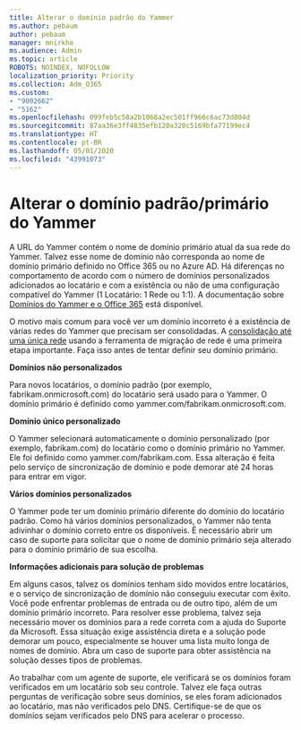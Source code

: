 ```yaml
---
title: Alterar o domínio padrão do Yammer
ms.author: pebaum
author: pebaum
manager: mnirkhe
ms.audience: Admin
ms.topic: article
ROBOTS: NOINDEX, NOFOLLOW
localization_priority: Priority
ms.collection: Adm_O365
ms.custom:
- "9002662"
- "5162"
ms.openlocfilehash: 099feb5c58a2b1068a2ec501ff966c6ac73d804d
ms.sourcegitcommit: 87aa36e3ff4835efb120a320c5169bfa77199ec4
ms.translationtype: HT
ms.contentlocale: pt-BR
ms.lasthandoff: 05/01/2020
ms.locfileid: "43991073"
---
```

# <a name="changing-the-defaultprimary-yammer-domain"></a>Alterar o domínio padrão/primário do Yammer

A URL do Yammer contém o nome de domínio primário atual da sua rede do Yammer. Talvez esse nome de domínio não corresponda ao nome de domínio primário definido no Office 365 ou no Azure AD. Há diferenças no comportamento de acordo com o número de domínios personalizados adicionados ao locatário e com a existência ou não de uma configuração compatível do Yammer (1 Locatário: 1 Rede ou 1:1). A documentação sobre [Domínios do Yammer e o Office 365](https://docs.microsoft.com/yammer/configure-your-yammer-network/manage-yammer-domains) está disponível.

O motivo mais comum para você ver um domínio incorreto é a existência de várias redes do Yammer que precisam ser consolidadas. A [consolidação até uma única rede](https://docs.microsoft.com/yammer/configure-your-yammer-network/consolidate-multiple-yammer-networks) usando a ferramenta de migração de rede é uma primeira etapa importante. Faça isso antes de tentar definir seu domínio primário.

**Domínios não personalizados**

Para novos locatários, o domínio padrão (por exemplo, fabrikam.onmicrosoft.com) do locatário será usado para o Yammer. O domínio primário é definido como yammer.com/fabrikam.onmicrosoft.com.

**Domínio único personalizado**

O Yammer selecionará automaticamente o domínio personalizado (por exemplo, fabrikam.com) do locatário como o domínio primário no Yammer. Ele foi definido como yammer.com/fabrikam.com. Essa alteração é feita pelo serviço de sincronização de domínio e pode demorar até 24 horas para entrar em vigor.

**Vários domínios personalizados**

O Yammer pode ter um domínio primário diferente do domínio do locatário padrão. Como há vários domínios personalizados, o Yammer não tenta adivinhar o domínio correto entre os disponíveis. É necessário abrir um caso de suporte para solicitar que o nome de domínio primário seja alterado para o domínio primário de sua escolha.

**Informações adicionais para solução de problemas**

Em alguns casos, talvez os domínios tenham sido movidos entre locatários, e o serviço de sincronização de domínio não conseguiu executar com êxito. Você pode enfrentar problemas de entrada ou de outro tipo, além de um domínio primário incorreto. Para resolver esse problema, talvez seja necessário mover os domínios para a rede correta com a ajuda do Suporte da Microsoft. Essa situação exige assistência direta e a solução pode demorar um pouco, especialmente se houver uma lista muito longa de nomes de domínio. Abra um caso de suporte para obter assistência na solução desses tipos de problemas.

Ao trabalhar com um agente de suporte, ele verificará se os domínios foram verificados em um locatário sob seu controle. Talvez ele faça outras perguntas de verificação sobre seus domínios, se eles foram adicionados ao locatário, mas não verificados pelo DNS. Certifique-se de que os domínios sejam verificados pelo DNS para acelerar o processo.
